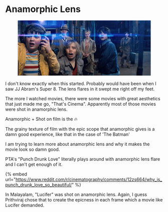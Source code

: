 # Anamorphic Lens

<figure><img src="../../.gitbook/assets/image (4).png" alt=""><figcaption></figcaption></figure>

I don't know exactly when this started. Probably would have been when I saw JJ Abram's Super 8. The lens flares in it swept me right off my feet.&#x20;

The more I watched movies, there were some movies with great aesthetics that just made me go, "That's Cinema". Apparently most of those movies were shot in anamorphic lens.&#x20;

Anamorphic + Shot on film is the 🔥

The grainy texture of film with the epic scope that anamorphic gives is a damn good experience, like that in the case of 'The Batman'&#x20;

I am trying to learn more about anamorphic lens and why it makes the movie look so damn good.&#x20;

PTA's "Punch Drunk Love" literally plays around with anamorphic lens flare and I can't get enough of it.&#x20;

{% embed url="https://www.reddit.com/r/cinematography/comments/12zs664/why_is_punch_drunk_love_so_beautiful/" %}

In Malayalam, "Lucifer" was shot on anamorphic lens. Again, I guess Prithviraj chose that to create the epicness in each frame which a movie like Lucifer demanded.&#x20;
